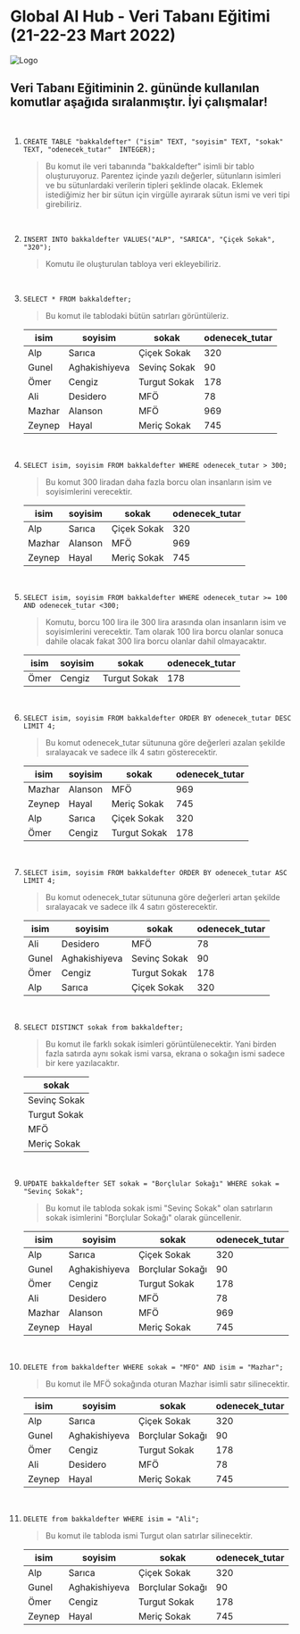 # Global AI Hub - Veri Tabanı Eğitimi (21-22-23 Mart 2022)

![Logo](https://globalaihub.com/wp-content/uploads/2021/11/logo_quality_min.png)
## Veri Tabanı Eğitiminin 2. gününde kullanılan komutlar aşağıda sıralanmıştır. İyi çalışmalar!  
&nbsp;

1. 
    ```
    CREATE TABLE "bakkaldefter" ("isim" TEXT, "soyisim"	TEXT, "sokak"	TEXT, "odenecek_tutar"	INTEGER);
    ```

    >Bu komut ile veri tabanında "bakkaldefter" isimli bir tablo oluşturuyoruz. Parentez içinde yazılı değerler, sütunların isimleri ve bu sütunlardaki verilerin tipleri şeklinde olacak. Eklemek istediğimiz her bir sütun için virgülle ayırarak sütun ismi ve veri tipi girebiliriz.

&nbsp;

2. 
    ```
    INSERT INTO bakkaldefter VALUES("ALP", "SARICA", "Çiçek Sokak", "320");
    ```

    >Komutu ile oluşturulan tabloya veri ekleyebiliriz.

&nbsp;

3. 
    ```
    SELECT * FROM bakkaldefter;
    ```

    >Bu komut ile tablodaki bütün satırları görüntüleriz.

    |isim   |soyisim    |sokak  |odenecek_tutar
    |--------|--------|--------|--------
    |Alp    |Sarıca     |Çiçek Sokak    |320
    |Gunel  |Aghakishiyeva  |Sevinç Sokak    |90
    |Ömer   |Cengiz     |Turgut Sokak    |178
    |Ali    |Desidero     |MFÖ    |78
    |Mazhar  |Alanson  |MFÖ    |969
    |Zeynep   |Hayal     |Meriç Sokak    |745

&nbsp;

4. 
    ```
    SELECT isim, soyisim FROM bakkaldefter WHERE odenecek_tutar > 300;
    ```

    >Bu komut 300 liradan daha fazla borcu olan insanların isim ve soyisimlerini verecektir.

    |isim   |soyisim    |sokak  |odenecek_tutar
    |--------|--------|--------|--------
    |Alp    |Sarıca     |Çiçek Sokak    |320
    |Mazhar  |Alanson  |MFÖ    |969
    |Zeynep   |Hayal     |Meriç Sokak    |745

&nbsp;

5. 
    ```
    SELECT isim, soyisim FROM bakkaldefter WHERE odenecek_tutar >= 100 AND odenecek_tutar <300;
    ```

    >Komutu, borcu 100 lira ile 300 lira arasında olan insanların isim ve soyisimlerini verecektir. Tam olarak 100 lira borcu olanlar sonuca dahile olacak fakat 300 lira borcu olanlar dahil olmayacaktır.

    |isim   |soyisim    |sokak  |odenecek_tutar
    |--------|--------|--------|--------
    |Ömer   |Cengiz     |Turgut Sokak    |178

&nbsp;

6. 
    ```
    SELECT isim, soyisim FROM bakkaldefter ORDER BY odenecek_tutar DESC LIMIT 4;
    ```

    >Bu komut odenecek_tutar sütununa göre değerleri azalan şekilde sıralayacak ve sadece ilk 4 satırı gösterecektir.

    |isim   |soyisim    |sokak  |odenecek_tutar
    |--------|--------|--------|--------
    |Mazhar  |Alanson  |MFÖ    |969
    |Zeynep   |Hayal     |Meriç Sokak    |745
    |Alp    |Sarıca     |Çiçek Sokak    |320
    |Ömer   |Cengiz     |Turgut Sokak    |178

&nbsp;

7. 
    ```
    SELECT isim, soyisim FROM bakkaldefter ORDER BY odenecek_tutar ASC LIMIT 4;
    ```

    >Bu komut odenecek_tutar sütununa göre değerleri artan şekilde sıralayacak ve sadece ilk 4 satırı gösterecektir.

    |isim   |soyisim    |sokak  |odenecek_tutar
    |--------|--------|--------|--------
    |Ali    |Desidero     |MFÖ    |78
    |Gunel  |Aghakishiyeva  |Sevinç Sokak    |90
    |Ömer   |Cengiz     |Turgut Sokak    |178
    |Alp    |Sarıca     |Çiçek Sokak    |320

&nbsp;

8. 
    ```
    SELECT DISTINCT sokak from bakkaldefter;
    ```

    >Bu komut ile farklı sokak isimleri görüntülenecektir. Yani birden fazla satırda aynı sokak ismi varsa, ekrana o sokağın ismi sadece bir kere yazılacaktır.

    |sokak
    |--------
    |Sevinç Sokak
    |Turgut Sokak
    |MFÖ
    |Meriç Sokak

&nbsp;

9. 
    ```
    UPDATE bakkaldefter SET sokak = "Borçlular Sokağı" WHERE sokak = "Sevinç Sokak";
    ```

    >Bu komut ile tabloda sokak ismi "Sevinç Sokak" olan satırların sokak isimlerini "Borçlular Sokağı" olarak güncellenir.

    |isim   |soyisim    |sokak  |odenecek_tutar
    |--------|--------|--------|--------
    |Alp    |Sarıca     |Çiçek Sokak    |320
    |Gunel  |Aghakishiyeva  |Borçlular Sokağı    |90
    |Ömer   |Cengiz     |Turgut Sokak    |178
    |Ali    |Desidero     |MFÖ    |78
    |Mazhar  |Alanson  |MFÖ    |969
    |Zeynep   |Hayal     |Meriç Sokak    |745

&nbsp;

10. 
    ```
    DELETE from bakkaldefter WHERE sokak = "MFÖ" AND isim = "Mazhar";
    ```

    >Bu komut ile MFÖ sokağında oturan Mazhar isimli satır silinecektir.

    |isim   |soyisim    |sokak  |odenecek_tutar
    |--------|--------|--------|--------
    |Alp    |Sarıca     |Çiçek Sokak    |320
    |Gunel  |Aghakishiyeva  |Borçlular Sokağı    |90
    |Ömer   |Cengiz     |Turgut Sokak    |178
    |Ali  |Desidero  |MFÖ    |78
    |Zeynep   |Hayal     |Meriç Sokak    |745

&nbsp;

11. 
    ```
    DELETE from bakkaldefter WHERE isim = "Ali";
    ```

    >Bu komut ile tabloda ismi Turgut olan satırlar silinecektir.

    |isim   |soyisim    |sokak  |odenecek_tutar
    |--------|--------|--------|--------
    |Alp    |Sarıca     |Çiçek Sokak    |320
    |Gunel  |Aghakishiyeva  |Borçlular Sokağı    |90
    |Ömer   |Cengiz     |Turgut Sokak    |178
    |Zeynep   |Hayal     |Meriç Sokak    |745

